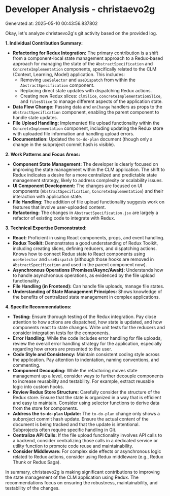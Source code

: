 # Developer Analysis - christaevo2g
Generated at: 2025-05-10 00:43:56.837802

Okay, let's analyze christaevo2g's git activity based on the provided log.

**1. Individual Contribution Summary:**

*   **Refactoring for Redux Integration:**  The primary contribution is a shift from a component-local state management approach to a Redux-based approach for managing the state of the `AbstractSpecification` and `ConcreteImplementation` components, specifically related to the CLM (Context, Learning, Model) application.  This includes:
    *   Removing `useSelector` and `useDispatch` from within the `AbstractSpecification` component.
    *   Replacing direct state updates with dispatching Redux actions.
    *   Creating new Redux slices: `clmSlice`, `concreteImplementationSlice`, and `filesSlice` to manage different aspects of the application state.
*   **Data Flow Change:** Passing data and `onChange` handlers as props to the `AbstractSpecification` component, enabling the parent component to handle state updates.
*   **File Upload Handling:** Implemented file upload functionality within the `ConcreteImplementation` component, including updating the Redux store with uploaded file information and handling upload errors.
*   **Documentation:** Updated the `to-do-plan` document (though only a change in the subproject commit hash is visible).

**2. Work Patterns and Focus Areas:**

*   **Component State Management:** The developer is clearly focused on improving the state management within the CLM application. The shift to Redux indicates a desire for a more centralized and predictable state management strategy, likely to address complexity or scalability issues.
*   **UI Component Development:**  The changes are focused on UI components (`AbstractSpecification`, `ConcreteImplementation`) and their interaction with application state.
*   **File Handling:**  The addition of file upload functionality suggests work on features that involve user-uploaded content.
*   **Refactoring:**  The changes in `AbstractSpecification.jsx` are largely a refactor of existing code to integrate with Redux.

**3. Technical Expertise Demonstrated:**

*   **React:** Proficient in using React components, props, and event handling.
*   **Redux Toolkit:** Demonstrates a good understanding of Redux Toolkit, including creating slices, defining reducers, and dispatching actions.  Knows how to connect Redux state to React components using `useSelector` and `useDispatch` (although those hooks are removed in `AbstractSpecification` and used in the parent component now).
*   **Asynchronous Operations (Promises/Async/Await):**  Understands how to handle asynchronous operations, as evidenced by the file upload functionality.
*   **File Handling (in Frontend):** Can handle file uploads, manage file states.
*   **Understanding of State Management Principles:** Shows knowledge of the benefits of centralized state management in complex applications.

**4. Specific Recommendations:**

*   **Testing:** Ensure thorough testing of the Redux integration.  Pay close attention to how actions are dispatched, how state is updated, and how components react to state changes.  Write unit tests for the reducers and consider integration tests for the components.
*   **Error Handling:** While the code includes error handling for file uploads, review the overall error handling strategy for the application, especially regarding how errors are presented to the user.
*   **Code Style and Consistency:**  Maintain consistent coding style across the application.  Pay attention to indentation, naming conventions, and commenting.
*   **Component Decoupling:** While the refactoring moves state management up a level, consider ways to further decouple components to increase reusability and testability. For example, extract reusable logic into custom hooks.
*   **Review Redux Store Structure:**  Carefully consider the structure of the Redux store.  Ensure that the state is organized in a way that is efficient and easy to maintain. Consider using selector functions to derive data from the store for components.
*   **Address the `to-do-plan` Update:** The `to-do-plan` change only shows a subproject commit hash update. Ensure the actual content of the document is being tracked and that the update is intentional.  Subprojects often require specific handling in Git.
*   **Centralize API Calls:**  If the file upload functionality involves API calls to a backend, consider centralizing those calls in a dedicated service or utility function to promote code reuse and maintainability.
*   **Consider Middleware:**  For complex side effects or asynchronous logic related to Redux actions, consider using Redux middleware (e.g., Redux Thunk or Redux Saga).

In summary, christaevo2g is making significant contributions to improving the state management of the CLM application using Redux.  The recommendations focus on ensuring the robustness, maintainability, and testability of the changes.
